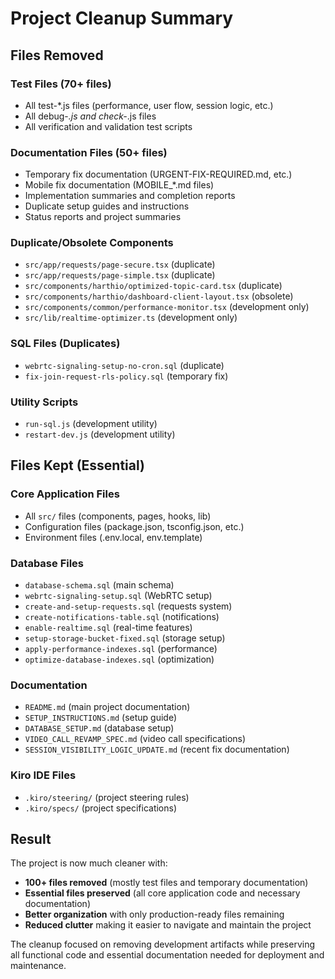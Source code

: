# Project Cleanup Summary

## Files Removed

### Test Files (70+ files)
- All test-*.js files (performance, user flow, session logic, etc.)
- All debug-*.js and check-*.js files
- All verification and validation test scripts

### Documentation Files (50+ files)
- Temporary fix documentation (URGENT-FIX-REQUIRED.md, etc.)
- Mobile fix documentation (MOBILE_*.md files)
- Implementation summaries and completion reports
- Duplicate setup guides and instructions
- Status reports and project summaries

### Duplicate/Obsolete Components
- `src/app/requests/page-secure.tsx` (duplicate)
- `src/app/requests/page-simple.tsx` (duplicate)
- `src/components/harthio/optimized-topic-card.tsx` (duplicate)
- `src/components/harthio/dashboard-client-layout.tsx` (obsolete)
- `src/components/common/performance-monitor.tsx` (development only)
- `src/lib/realtime-optimizer.ts` (development only)

### SQL Files (Duplicates)
- `webrtc-signaling-setup-no-cron.sql` (duplicate)
- `fix-join-request-rls-policy.sql` (temporary fix)

### Utility Scripts
- `run-sql.js` (development utility)
- `restart-dev.js` (development utility)

## Files Kept (Essential)

### Core Application Files
- All `src/` files (components, pages, hooks, lib)
- Configuration files (package.json, tsconfig.json, etc.)
- Environment files (.env.local, env.template)

### Database Files
- `database-schema.sql` (main schema)
- `webrtc-signaling-setup.sql` (WebRTC setup)
- `create-and-setup-requests.sql` (requests system)
- `create-notifications-table.sql` (notifications)
- `enable-realtime.sql` (real-time features)
- `setup-storage-bucket-fixed.sql` (storage setup)
- `apply-performance-indexes.sql` (performance)
- `optimize-database-indexes.sql` (optimization)

### Documentation
- `README.md` (main project documentation)
- `SETUP_INSTRUCTIONS.md` (setup guide)
- `DATABASE_SETUP.md` (database setup)
- `VIDEO_CALL_REVAMP_SPEC.md` (video call specifications)
- `SESSION_VISIBILITY_LOGIC_UPDATE.md` (recent fix documentation)

### Kiro IDE Files
- `.kiro/steering/` (project steering rules)
- `.kiro/specs/` (project specifications)

## Result

The project is now much cleaner with:
- **100+ files removed** (mostly test files and temporary documentation)
- **Essential files preserved** (all core application code and necessary documentation)
- **Better organization** with only production-ready files remaining
- **Reduced clutter** making it easier to navigate and maintain the project

The cleanup focused on removing development artifacts while preserving all functional code and essential documentation needed for deployment and maintenance.